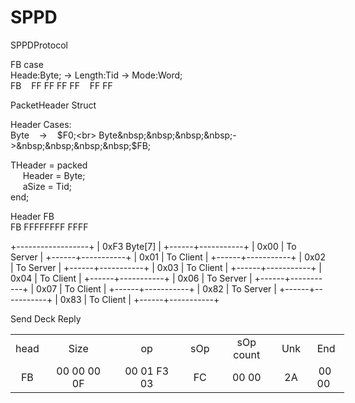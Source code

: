 # SPPD
SPPDProtocol

FB case<br>
Heade:Byte;&nbsp;->&nbsp;Length:Tid&nbsp;->&nbsp;Mode:Word;<br>
FB&nbsp;&nbsp;&nbsp;&nbsp;FF&nbsp;FF&nbsp;FF&nbsp;FF&nbsp;&nbsp;&nbsp;&nbsp;FF&nbsp;FF




PacketHeader Struct

Header Cases:<br>
Byte&nbsp;&nbsp;&nbsp;&nbsp;->&nbsp;&nbsp;&nbsp;&nbsp;$F0;<br>
Byte&nbsp;&nbsp;&nbsp;&nbsp;->&nbsp;&nbsp;&nbsp;&nbsp;$FB;

THeader = packed<br>
&nbsp;&nbsp;&nbsp;&nbsp; Header  = Byte; <br>
&nbsp;&nbsp;&nbsp;&nbsp; aSize   = Tid; <br>
end;

Header	FB	
FB	FFFFFFFF	FFFF

+------------------+
| 0xF3 Byte[7]     |
+------+-----------+
| 0x00 | To Server |
+------+-----------+
| 0x01 | To Client |
+------+-----------+
| 0x02 | To Server |
+------+-----------+
| 0x03 | To Client |
+------+-----------+
| 0x04 | To Client |
+------+-----------+
| 0x06 | To Server |
+------+-----------+
| 0x07 | To Client |
+------+-----------+
| 0x82 | To Server |
+------+-----------+
| 0x83 | To Client |
+------+-----------+

Send Deck Reply
<table style="width: 534px;">
<tbody>
<tr>
<td style="width: 10px; text-align: center;">head</td>
<td style="width: 187px; text-align: center;">Size</td>
<td style="width: 201px; text-align: center;">op</td>
<td style="width: 68px; text-align: center;">sOp</td>
<td style="width: 115px; text-align: center;">sOp count</td>
<td style="width: 10px; text-align: center;">&nbsp;Unk</td>
<td style="width: 65px; text-align: center;">&nbsp;End</td>
</tr>
<tr>
<td style="width: 10px; text-align: center;">FB</td>
<td style="width: 187px; text-align: center;">00 00 00 0F</td>
<td style="width: 201px; text-align: center;">00 01 F3 03</td>
<td style="width: 68px; text-align: center;">FC</td>
<td style="width: 115px; text-align: center;">00 00</td>
<td style="width: 10px; text-align: center;">&nbsp;2A</td>
<td style="width: 65px; text-align: center;">00 00&nbsp;</td>
</tr>
</tbody>
</table>

